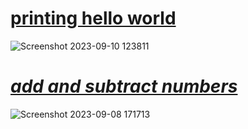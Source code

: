 # [**printing hello world**](https://github.com/yasinnorozzadeh/python-course2/blob/main/assignment%2002/practice/priting%20hello%20world/hello%20world.py)
![Screenshot 2023-09-10 123811](https://github.com/yasinnorozzadeh/python-course2/assets/88095232/985e8410-5444-485e-a370-f7c6335979ac)
# [***add and subtract numbers***](https://github.com/yasinnorozzadeh/python-course2/blob/main/assignment%2002/practice/add%20and%20subtract/operation.py)
![Screenshot 2023-09-08 171713](https://github.com/yasinnorozzadeh/python-course2/assets/88095232/ecc4ea9f-5a86-47a6-af5c-67ed2008ca36)
